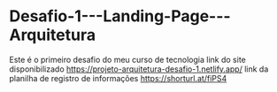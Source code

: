 # Desafio-1---Landing-Page---Arquitetura
Este é o primeiro desafio do meu curso de tecnologia
link do site disponibilizado https://projeto-arquitetura-desafio-1.netlify.app/
link da planilha de registro de informações https://shorturl.at/fiPS4
